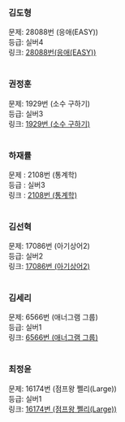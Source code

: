 ### 김도형
문제: 28088번 (응애(EASY)) <br/>
등급: 실버4 <br/>
링크: [28088번(응애(EASY))](https://www.acmicpc.net/problem/28088) <br/>
<br/>

### 권정훈
문제: 1929번 (소수 구하기) <br/>
등급: 실버3 <br/>
링크: [1929번 (소수 구하기)](https://www.acmicpc.net/problem/1929) <br/>
<br/>

### 하재률
문제 : 2108번 (통계학) <br/>
등급 : 실버3 <br/>
링크 : [2108번 (통계학)](https://www.acmicpc.net/problem/2108) <br/>
<br/>

### 김선혁
문제: 17086번 (아기상어2) <br/>
등급: 실버2 <br/>
링크: [17086번 (아기상어2)](https://www.acmicpc.net/problem/17086) <br/>
<br/>

### 김세리
문제: 6566번 (애너그램 그룹) <br/>
등급: 실버1 <br/>
링크: [6566번 (애너그램 그룹)](https://www.acmicpc.net/problem/6566) <br/>
<br/>

### 최정윤
문제: 16174번 (점프왕 쩰리(Large)) <br/>
등급: 실버1 <br/>
링크: [16174번 (점프왕 쩰리(Large))](https://www.acmicpc.net/problem/16174) <br/>
<br/>
